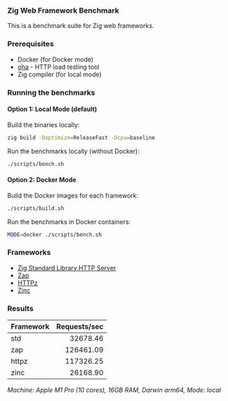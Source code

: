 ### Zig Web Framework Benchmark

This is a benchmark suite for Zig web frameworks.

### Prerequisites

- Docker (for Docker mode)
- [oha](https://github.com/hatoo/oha) - HTTP load testing tool
- Zig compiler (for local mode)

### Running the benchmarks



#### Option 1: Local Mode (default)

Build the binaries locally:
```bash
zig build -Doptimize=ReleaseFast -Dcpu=baseline
```

Run the benchmarks locally (without Docker):
```bash
./scripts/bench.sh
```

#### Option 2: Docker Mode

Build the Docker images for each framework:
```bash
./scripts/build.sh
```

Run the benchmarks in Docker containers:
```bash
MODE=docker ./scripts/bench.sh
```

### Frameworks

- [Zig Standard Library HTTP Server](https://ziglang.org/documentation/master/std/#std.http.Server)
- [Zap](https://github.com/zigzap/zap)
- [HTTPz](https://github.com/karlseguin/http.zig)
- [Zinc](https://github.com/zon-dev/zinc)

### Results

| Framework | Requests/sec |
|-----------|-------------:|
| std | 32678.46 |
| zap | 126461.09 |
| httpz | 117326.25 |
| zinc | 26168.90 |

*Machine: Apple M1 Pro (10 cores), 16GB RAM, Darwin arm64, Mode: local*

